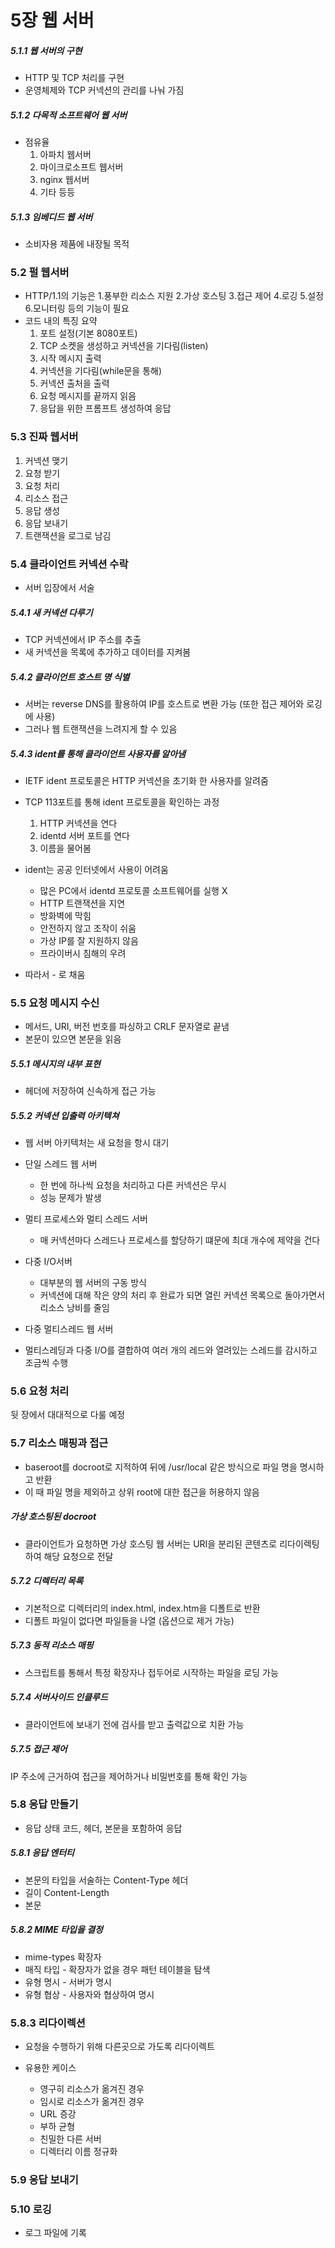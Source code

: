 # 5장 웹 서버

##### 5.1.1 웹 서버의 구현

- HTTP 및 TCP 처리를 구현
- 운영체제와 TCP 커넥션의 관리를 나눠 가짐

##### 5.1.2 다목적 소프트웨어 웹 서버

- 점유율
    1. 아파치 웹서버
    2. 마이크로소프트 웹서버
    3. nginx 웹서버
    4. 기타 등등

##### 5.1.3 임베디드 웹 서버

- 소비자용 제품에 내장될 목적

### 5.2 펄 웹서버

- HTTP/1.1의 기능은 1.풍부한 리소스 지원 2.가상 호스팅 3.접근 제어 4.로깅 5.설정 6.모니터링 등의 기능이 필요
- 코드 내의 특징 요약
    1. 포트 설정(기본 8080포트)
    2. TCP 소켓을 생성하고 커넥션을 기다림(listen)
    3. 시작 메시지 출력
    4. 커넥션을 기다림(while문을 통해)
    5. 커넥션 출처을 출력
    6. 요청 메시지를 끝까지 읽음
    7. 응답을 위한 프롬프트 생성하여 응답

### 5.3 진짜 웹서버

1. 커넥션 맺기
2. 요청 받기
3. 요청 처리
4. 리소스 접근
5. 응답 생성
6. 응답 보내기
7. 트랜잭션을 로그로 남김

### 5.4 클라이언트 커넥션 수락

- 서버 입장에서 서술

##### 5.4.1 새 커넥션 다루기

- TCP 커넥션에서 IP 주소를 추출
- 새 커넥션을 목록에 추가하고 데이터를 지켜봄

##### 5.4.2 클라이언트 호스트 명 식별

- 서버는 reverse DNS를 활용하여 IP를 호스트로 변환 가능 (또한 접근 제어와 로깅에 사용)
- 그러나 웹 트랜잭션을 느려지게 할 수 있음

##### 5.4.3 ident를 통해 클라이언트 사용자를 알아냄

- IETF ident 프로토콜은 HTTP 커넥션을 초기화 한 사용자를 알려줌
- TCP 113포트를 통해 ident 프로토콜을 확인하는 과정
    1. HTTP 커넥션을 연다
    2. identd 서버 포트를 연다
    3. 이름을 물어봄

- ident는 공공 인터넷에서 사용이 어려움
    - 많은 PC에서 identd 프로토콜 소프트웨어를 실행 X
    - HTTP 트랜잭션을 지연
    - 방화벽에 막힘
    - 안전하지 않고 조작이 쉬움
    - 가상 IP를 잘 지원하지 않음
    - 프라이버시 침해의 우려
- 따라서 - 로 채움

### 5.5 요청 메시지 수신

- 메서드, URI, 버전 번호를 파싱하고 CRLF 문자열로 끝냄
- 본문이 있으면 본문을 읽음

##### 5.5.1 메시지의 내부 표현

- 헤더에 저장하여 신속하게 접근 가능

##### 5.5.2 커넥션 입출력 아키텍쳐

- 웹 서버 아키텍처는 새 요청을 항시 대기

- 단일 스레드 웹 서버
    - 한 번에 하나씩 요청을 처리하고 다른 커넥션은 무시
    - 성능 문제가 발생

- 멀티 프로세스와 멀티 스레드 서버
    - 매 커넥션마다 스레드나 프로세스를 할당하기 떄문에 최대 개수에 제약을 건다

- 다중 I/O서버
    - 대부분의 웹 서버의 구동 방식
    - 커넥션에 대해 작은 양의 처리 후 완료가 되면 열린 커넥션 목록으로 돌아가면서 리소스 낭비를 줄임

- 다중 멀티스레드 웹 서버
 - 멀티스레딩과 다중 I/O를 결합하여 여러 개의 레드와 열려있는 스레드를 감시하고 조금씩 수행

 ### 5.6 요청 처리

 뒷 장에서 대대적으로 다룰 예정

 ### 5.7 리소스 매핑과 접근
 
- baseroot를 docroot로 지적하여 뒤에 /usr/local 같은 방식으로 파일 명을 명시하고 반환
- 이 때 파일 명을 제외하고 상위 root에 대한 접근을 허용하지 않음

##### 가상 호스팅된 docroot

- 클라이언트가 요청하면 가상 호스팅 웹 서버는 URI을 분리된 콘텐츠로 리다이렉팅하여 해당 요청으로 전달


##### 5.7.2 디렉터리 목록

- 기본적으로 디렉터리의 index.html, index.htm을 디폴트로 반환
- 디폴트 파일이 없다면 파일들을 나열 (옵션으로 제거 가능)

##### 5.7.3 동적 리소스 매핑

- 스크립트를 통해서 특정 확장자나 접두어로 시작하는 파일을 로딩 가능

##### 5.7.4 서버사이드 인클루드

- 클라이언트에 보내기 전에 검사를 받고 출력값으로 치환 가능

##### 5.7.5 접근 제어

IP 주소에 근거하여 접근을 제어하거나 비밀번호를 통해 확인 가능

### 5.8 응답 만들기

- 응답 상태 코드, 헤더, 본문을 포함하여 응답

##### 5.8.1 응답 엔터티

- 본문의 타입을 서술하는 Content-Type 헤더
- 길이 Content-Length
- 본문

##### 5.8.2 MIME 타입을 결정

- mime-types 확장자
- 매직 타입 - 확장자가 없을 경우 패턴 테이블을 탐색
- 유형 명시 - 서버가 명시
- 유형 협상 - 사용자와 협상하여 명시

### 5.8.3 리다이렉션

- 요청을 수행하기 위해 다른곳으로 가도록 리다이렉트

- 유용한 케이스
     - 영구히 리소스가 옮겨진 경우
     - 임시로 리소스가 옮겨진 경우
     - URL 증강
     - 부하 균형 
     - 친밀한 다른 서버
     - 디렉터리 이름 정규화

### 5.9 응답 보내기

### 5.10 로깅

- 로그 파일에 기록